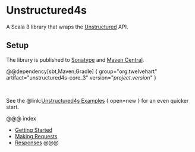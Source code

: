 # Unstructured4s

A Scala 3 library that wraps the [Unstructured] API.

[Unstructured]: https://unstructured.io

## Setup

The library is published to [Sonatype] and [Maven Central].

@@dependency[sbt,Maven,Gradle] {
    group="org.twelvehart" 
    artifact="unstructured4s-core_3"
    version="$project.version$"
}

<br/>

See the @link:[Unstructured4s Examples](https://github.com/ASRagab/unstructured4s/tree/main/examples/src/main/scala/org/twelvehart/unstructured4s/examples) { open=new } 
for an even quicker start.

[Sonatype]: https://s01.oss.sonatype.org/content/repositories/releases/org/twelvehart/unstructured4s-core_3/
[Maven Central]: https://search.maven.org/artifact/org/twelvehart/unstructured4s-core_3


@@@ index

* [Getting Started](getting-started.md)
* [Making Requests](making-requests.md)
* [Responses](responses.md)
@@@